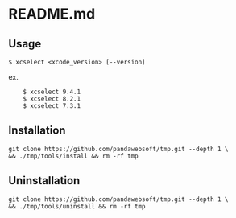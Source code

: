 # README.md

## Usage
```
$ xcselect <xcode_version> [--version]
```

ex.
```
    $ xcselect 9.4.1
    $ xcselect 8.2.1
    $ xcselect 7.3.1
```

## Installation
```
git clone https://github.com/pandawebsoft/tmp.git --depth 1 \
&& ./tmp/tools/install && rm -rf tmp
```

## Uninstallation
```
git clone https://github.com/pandawebsoft/tmp.git --depth 1 \
&& ./tmp/tools/uninstall && rm -rf tmp
```

